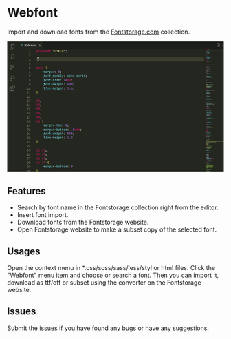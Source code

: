 # Webfont

Import and download fonts from the [Fontstorage.com](https://fontstorage.com/) collection. 


![usage](images/usage.gif)

## Features

* Search by font name in the Fontstorage collection right from the editor.
* Insert font import.
* Download fonts from the Fontstorage website.
* Open Fontstorage website to make a subset copy of the selected font.

## Usages

Open the context menu in *.css/scss/sass/less/styl or html files. Click the "Webfont" menu item and choose or search a font. 
Then you can import it, download as ttf/otf or subset using the converter on the Fontstorage website.


## Issues

Submit the [issues](https://github.com/WebFont/webfont_vscode/issues) if you have found any bugs or have any suggestions.
